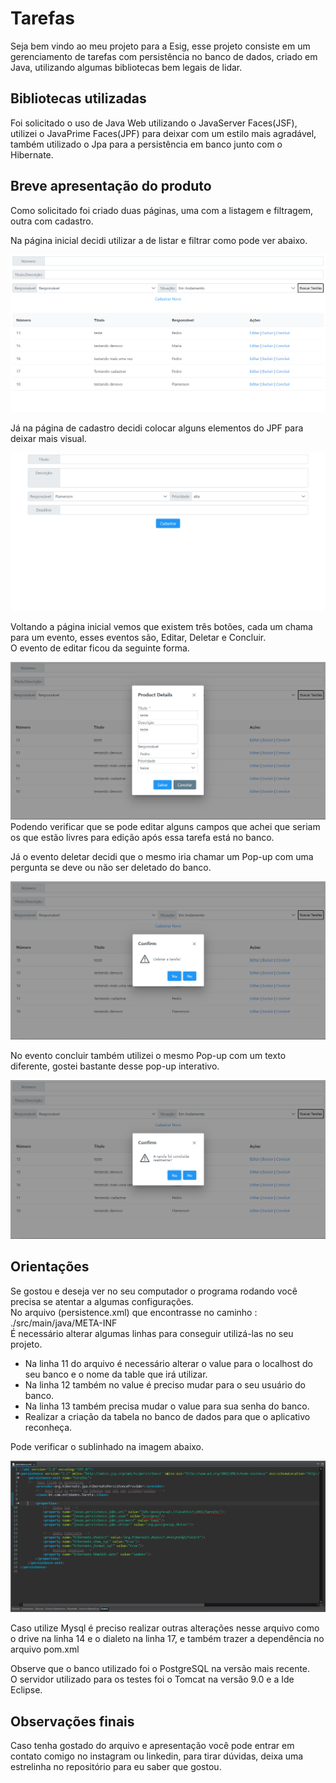 # Tarefas

Seja bem vindo ao meu projeto para a Esig, esse projeto consiste em um gerenciamento de tarefas com persistência no banco de dados, criado em Java, utilizando algumas bibliotecas bem legais de lidar.

## Bibliotecas utilizadas

Foi solicitado o uso de Java Web utilizando o JavaServer Faces(JSF), utilizei o JavaPrime Faces(JPF) para deixar com um estilo mais agradável, também utilizado o Jpa para a persistência em banco junto com o Hibernate.

## Breve apresentação do produto

Como solicitado foi criado duas páginas, uma com a listagem e filtragem, outra com cadastro.

Na página inicial decidi utilizar a de listar e filtrar como pode ver abaixo.

<img src="./images/paginaInicial.png" />

Já na página de cadastro decidi colocar alguns elementos do JPF para deixar mais visual.

<img src="./images/paginaCadastro.png" />

Voltando a página inicial vemos que existem três botões, cada um chama para um evento, esses eventos são, Editar, Deletar e Concluir. <br/>
O evento de editar ficou da seguinte forma.<br/>

<img src="./images/editar.png" />
Podendo verificar que se pode editar alguns campos que achei que seriam os que estão livres para edição após essa tarefa está no banco.

Já o evento deletar decidi que o mesmo iria chamar um Pop-up com uma pergunta se deve ou não ser deletado do banco.

<img src="./images/deletar.png" />

No evento concluir também utilizei o mesmo Pop-up com um texto diferente, gostei bastante desse pop-up interativo.

<img src="./images/concluir.png" />



## Orientações

Se gostou e deseja ver no seu computador o programa rodando você precisa se atentar a algumas configurações. <br/>
No arquivo (persistence.xml) que encontrasse no caminho : ./src/main/java/META-INF <br/>
É necessário alterar algumas linhas para conseguir utilizá-las no seu projeto.
- Na linha 11 do arquivo é necessário alterar o value para o localhost do seu banco e o nome da table que irá utilizar.
- Na linha 12 também no value é preciso mudar para o seu usuário do banco.
- Na linha 13 também precisa mudar o value para sua senha do banco.
- Realizar a criação da tabela no banco de dados para que o aplicativo reconheça.

Pode verificar o sublinhado na imagem abaixo.

<img src="./images/configs.png" />

Caso utilize Mysql é preciso realizar outras alterações nesse arquivo como o drive na linha 14 e o dialeto na linha 17, e também trazer a dependência no arquivo pom.xml

Observe que o banco utilizado foi o PostgreSQL na versão mais recente. <br/>
O servidor utilizado para os testes foi o Tomcat na versão 9.0 e a Ide Eclipse.

## Observações finais

Caso tenha gostado do arquivo e apresentação você pode entrar em contato comigo no instagram ou linkedin, para tirar dúvidas, deixa uma estrelinha no repositório para eu saber que gostou.
